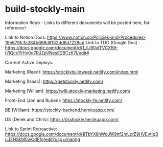 # build-stockly-main
Information Repo - Links to different documents will be posted here, for reference! 

Link to Notion Docs: https://www.notion.so/Policies-and-Procedures-19e679fc1a284b668d8132dd8d7228cd
Link to TDD (Google Doc) : https://docs.google.com/document/d/1_lU90vlTVCX59-t7iQcx1YHv0q7RJZpVNesE2BCzK7I/edit#

Current Active Deploys:

Marketing (Reed):  https://stocklybuildweek.netlify.com/index.html

Marketing (Isaac): https://getstockly.netlify.com/

Marketing (Wiliam): https://will-stockly-marketing.netlify.com/

Front-End (Jon and Ruben): https://stockly-fe.netlify.com/

BE (William): https://stockly-backend.herokuapp.com/

DS (Derek and Chris): https://dsstockly.herokuapp.com/

Link to Sprint Retroactive: https://docs.google.com/document/d/1jTbYX8hWdJW9nf2mLcrZ9HVEvtIqBuJZHSkM0wCdFfg/edit?usp=sharing
